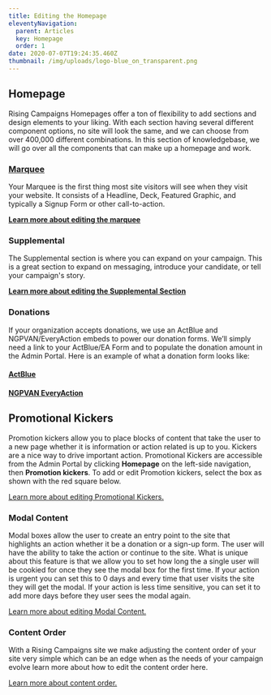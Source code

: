 ```yaml
---
title: Editing the Homepage
eleventyNavigation:
  parent: Articles
  key: Homepage
  order: 1
date: 2020-07-07T19:24:35.460Z
thumbnail: /img/uploads/logo-blue_on_transparent.png
---
```

## Homepage

Rising Campaigns Homepages offer a ton of flexibility to add sections and design elements to your liking. With each section having several different component options, no site will look the same, and we can choose from over 400,000 different combinations.  In this section of knowledgebase, we will go over all the components that can make up a homepage and work. 

### [Marquee](https://docs.risingcampaigns.com/articles/editing-the-marquee/)

Your Marquee is the first thing most site visitors will see when they visit your website. It consists of a Headline, Deck, Featured Graphic, and typically a Signup Form or other call-to-action. 

**[Learn more about editing the marquee](https://docs.risingcampaigns.com/articles/editing-the-marquee/)**

### Supplemental

The Supplemental section is where you can expand on your campaign. This is a great section to expand on messaging, introduce your candidate, or tell your campaign's story. 

**[Learn more about editing the Supplemental Section](https://docs.risingcampaigns.com/articles/editing-the-supplmenetal/)**

### Donations

If your organization accepts donations, we use an ActBlue and NGPVAN/EveryAction embeds to power our donation forms. We’ll simply need a link to your ActBlue/EA Form and to populate the donation amount in the Admin Portal. Here is an example of what a donation form looks like:

#### [ActBlue](/articles/editing-donation-on-the-homepage/#actblue)

#### [NGPVAN EveryAction](/articles/editing-donation-on-the-homepage/#ngpvan-everyaction)

## Promotional Kickers

Promotion kickers allow you to place blocks of content that take the user to a new page whether it is information or action related is up to you. Kickers are a nice way to drive important action. Promotional Kickers are accessible from the Admin Portal by clicking **Homepage** on the left-side navigation, then **Promotion kickers**. To add or edit Promotion kickers, select the box as shown with the red square below.

[Learn more about editing Promotional Kickers.](https://docs.risingcampaigns.com/articles/editing-the-promotional-kickers/)

### Modal Content

Modal boxes allow the user to create an entry point to the site that highlights an action whether it be a donation or a sign-up form. The user will have the ability to take the action or continue to the site. What is unique about this feature is that we allow you to set how long the a single user will be cookied for once they see the modal box for the first time. If your action is urgent you can set this to 0 days and every time that user visits the site they will get the modal. If your action is less time sensitive, you can set it to add more days before they user sees the modal again. [](https://docs.risingcampaigns.com/articles/editing-modal-content/)

[Learn more about editing Modal Content.](https://docs.risingcampaigns.com/articles/editing-modal-content/)

### Content Order

With a Rising Campaigns site we make adjusting the content order of your site very simple which can be an edge when as the needs of your campaign evolve learn more about how to edit the content order here.

[Learn more about content order.](https://docs.risingcampaigns.com/articles/editing-content-order/)
